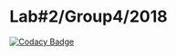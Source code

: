 # Lab#2/Group4/2018
[![Codacy Badge](https://api.codacy.com/project/badge/Grade/05d8ece4cd8f4f20b836b7a370f844a3)](https://www.codacy.com/app/TonyKovalenko/lab2?utm_source=github.com&amp;utm_medium=referral&amp;utm_content=TonyKovalenko/lab2&amp;utm_campaign=Badge_Grade)
